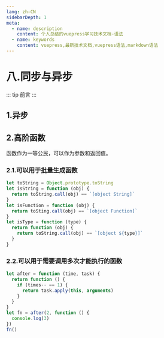 ```yaml
---
lang: zh-CN
sidebarDepth: 1
meta:
  - name: description
    content: 个人总结的vuepress学习技术文档-语法
  - name: keywords
    content: vuepress,最新技术文档,vuepress语法,markdown语法
---
```


# 八.同步与异步

::: tip 前言
:::

## 1.异步



## 2.高阶函数

函数作为一等公民，可以作为参数和返回值。

### 2.1.可以用于批量生成函数

```js
let toString = Object.prototype.toString
let isString = function (obj) {
  return toString.call(obj) == `[object String]`
}
let isFunction = function (obj) {
  return toSting.call(obj) == `[object Function]`
}
let isType = function (type) {
  return function (obj) {
    return toString.call(obj) == `[object ${type}]`
  }
}
```

### 2.2.可以用于需要调用多次才能执行的函数

```js
let after = function (time, task) {
  return function () {
    if (times-- == 1) {
      return task.apply(this, arguments)
    }
  }
}
let fn = after(2, function () {
  console.log(3)
})
fn()
```

